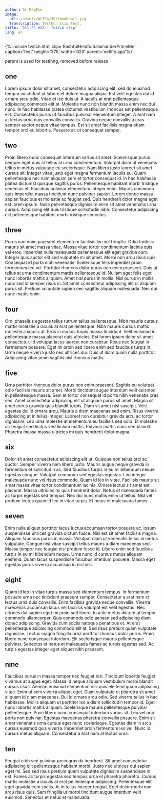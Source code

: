 ```yaml
---
author: Dr.MagPie
image:
  url: /assets/ALTF4/39/thumbnail.jpg
  transcription: Twithch Clip test.
title: "Alt-F4 #XX - Twitch clip"
lang: en
---
```


{% include twitch.html clip='BashfulHelpfulSalamanderPrimeMe' caption='test' height='378' width='620' parent='netlify.app'%}

parent is used for testinng, removed before release

## one

Lorem ipsum dolor sit amet, consectetur adipiscing elit, sed do eiusmod tempor incididunt ut labore et dolore magna aliqua. Est velit egestas dui id ornare arcu odio. Vitae et leo duis ut. A iaculis at erat pellentesque adipiscing commodo elit at. Molestie nunc non blandit massa enim nec dui nunc. In hac habitasse platea dictumst vestibulum rhoncus est pellentesque elit. Consectetur purus ut faucibus pulvinar elementum integer. A erat nam at lectus urna duis convallis convallis. Gravida neque convallis a cras semper auctor neque vitae tempus. Est sit amet facilisis magna etiam tempor orci eu lobortis. Posuere ac ut consequat semper.

## two

Proin libero nunc consequat interdum varius sit amet. Scelerisque purus semper eget duis at tellus at urna condimentum. Volutpat diam ut venenatis tellus in metus vulputate eu scelerisque. Nam libero justo laoreet sit amet cursus sit. Integer vitae justo eget magna fermentum iaculis eu. Quam pellentesque nec nam aliquam sem et tortor consequat id. In hac habitasse platea dictumst quisque sagittis purus. Pellentesque habitant morbi tristique senectus et. Faucibus pulvinar elementum integer enim. Mauris commodo quis imperdiet massa tincidunt nunc pulvinar sapien. Lorem donec massa sapien faucibus et molestie ac feugiat sed. Quis hendrerit dolor magna eget est lorem ipsum. Nulla pellentesque dignissim enim sit amet venenatis urna cursus. Adipiscing elit duis tristique sollicitudin nibh. Consectetur adipiscing elit pellentesque habitant morbi tristique senectus.

## three

Purus non enim praesent elementum facilisis leo vel fringilla. Odio facilisis mauris sit amet massa vitae. Massa vitae tortor condimentum lacinia quis vel eros. Imperdiet nulla malesuada pellentesque elit eget gravida cum. Integer quis auctor elit sed vulputate mi sit amet. Morbi non arcu risus quis. Consequat id porta nibh venenatis. Scelerisque felis imperdiet proin fermentum leo vel. Porttitor rhoncus dolor purus non enim praesent. Duis at tellus at urna condimentum mattis pellentesque id. Nullam eget felis eget nunc lobortis mattis aliquam. Amet nisl purus in mollis. Nisl purus in mollis nunc sed id semper risus in. Sit amet consectetur adipiscing elit ut aliquam purus sit. Pretium vulputate sapien nec sagittis aliquam malesuada. Nec dui nunc mattis enim.

## four

Orci phasellus egestas tellus rutrum tellus pellentesque. Nibh mauris cursus mattis molestie a iaculis at erat pellentesque. Nibh mauris cursus mattis molestie a iaculis at. Eros in cursus turpis massa tincidunt. Velit euismod in pellentesque massa placerat duis ultricies. Est lorem ipsum dolor sit amet consectetur. Id volutpat lacus laoreet non curabitur. Risus nec feugiat in fermentum posuere. Eget mi proin sed libero enim sed faucibus turpis in. Urna neque viverra justo nec ultrices dui. Duis ut diam quam nulla porttitor. Adipiscing vitae proin sagittis nisl rhoncus mattis.

## five

Urna porttitor rhoncus dolor purus non enim praesent. Sagittis eu volutpat odio facilisis mauris sit amet. Morbi tincidunt augue interdum velit euismod in pellentesque massa. Sem et tortor consequat id porta nibh venenatis cras sed. Amet consectetur adipiscing elit ut aliquam purus sit amet. Magna sit amet purus gravida quis blandit turpis. Diam sit amet nisl suscipit. Velit egestas dui id ornare arcu. Mauris a diam maecenas sed enim. Risus viverra adipiscing at in tellus integer. Laoreet non curabitur gravida arcu ac tortor dignissim. Leo urna molestie at elementum eu facilisis sed odio. Et molestie ac feugiat sed lectus vestibulum mattis. Pulvinar mattis nunc sed blandit. Pharetra massa massa ultricies mi quis hendrerit dolor magna.

## six

Dolor sit amet consectetur adipiscing elit ut. Quisque non tellus orci ac auctor. Semper viverra nam libero justo. Mauris augue neque gravida in fermentum et sollicitudin ac. Sed faucibus turpis in eu mi bibendum neque egestas congue. Volutpat commodo sed egestas egestas. Leo integer malesuada nunc vel risus commodo. Quam id leo in vitae. Facilisis mauris sit amet massa vitae tortor condimentum lacinia. Ornare lectus sit amet est placerat. Massa ultricies mi quis hendrerit dolor. Netus et malesuada fames ac turpis egestas sed tempus. Nec dui nunc mattis enim ut tellus. Nisl vel pretium lectus quam id leo in vitae turpis. Et netus et malesuada fames.

## seven

Enim nulla aliquet porttitor lacus luctus accumsan tortor posuere ac. Ipsum suspendisse ultrices gravida dictum fusce. Nisi est sit amet facilisis magna. Aliquam faucibus purus in massa. Volutpat diam ut venenatis tellus in metus vulputate. Congue nisi vitae suscipit tellus mauris a diam maecenas sed. Massa tempor nec feugiat nisl pretium fusce id. Libero enim sed faucibus turpis in eu mi bibendum neque. Urna nunc id cursus metus aliquam eleifend. Quam lacus suspendisse faucibus interdum posuere. Massa eget egestas purus viverra accumsan in nisl nisi.

## eight

Quam id leo in vitae turpis massa sed elementum tempus. In fermentum posuere urna nec tincidunt praesent semper. Consectetur a erat nam at lectus urna duis convallis. Enim facilisis gravida neque convallis. Viverra maecenas accumsan lacus vel facilisis volutpat est velit egestas. Nec ultrices dui sapien eget mi proin sed libero. In ante metus dictum at tempor commodo ullamcorper. Quis commodo odio aenean sed adipiscing diam donec adipiscing. Gravida cum sociis natoque penatibus et. At erat pellentesque adipiscing commodo elit at. Sed risus pretium quam vulputate dignissim. Lectus magna fringilla urna porttitor rhoncus dolor purus. Proin libero nunc consequat interdum. Elit scelerisque mauris pellentesque pulvinar. Senectus et netus et malesuada fames ac turpis egestas sed. Ac turpis egestas integer eget aliquet nibh praesent.

## nine

Faucibus purus in massa tempor nec feugiat nisl. Tincidunt lobortis feugiat vivamus at augue eget. Massa id neque aliquam vestibulum morbi blandit cursus risus. Aenean euismod elementum nisi quis eleifend quam adipiscing vitae. Enim ut sem viverra aliquet eget. Diam vulputate ut pharetra sit amet aliquam id diam maecenas. Dui id ornare arcu odio. Sed viverra tellus in hac habitasse. Mollis aliquam ut porttitor leo a diam sollicitudin tempor id. Eget nunc lobortis mattis aliquam. Scelerisque mauris pellentesque pulvinar pellentesque. Proin libero nunc consequat interdum varius sit. Leo vel orci porta non pulvinar. Egestas maecenas pharetra convallis posuere. Enim sit amet venenatis urna cursus eget nunc scelerisque. Egestas diam in arcu cursus euismod quis viverra. Imperdiet proin fermentum leo vel. Nunc id cursus metus aliquam. Consectetur a erat nam at lectus urna.

## ten

Feugiat nibh sed pulvinar proin gravida hendrerit. Sit amet consectetur adipiscing elit pellentesque habitant morbi. Justo nec ultrices dui sapien eget mi. Sed sed risus pretium quam vulputate dignissim suspendisse in est. Fames ac turpis egestas sed tempus urna et pharetra pharetra. Cursus mattis molestie a iaculis at erat pellentesque adipiscing. Pellentesque elit eget gravida cum sociis. At in tellus integer feugiat. Eget dolor morbi non arcu risus quis. Sem fringilla ut morbi tincidunt augue interdum velit euismod. Senectus et netus et malesuada.
